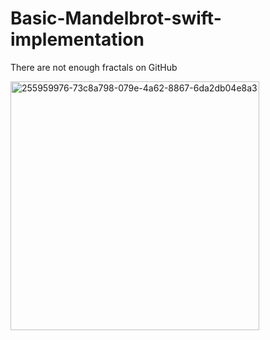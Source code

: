 # Basic-Mandelbrot-swift-implementation
There are not enough fractals on GitHub


<img width="398" alt="255959976-73c8a798-079e-4a62-8867-6da2db04e8a3" src="https://github.com/ambeckley/Basic-Mandelbrot-swift-implementation/assets/45105699/d2841af7-3443-4716-926b-5038ace28dde">
